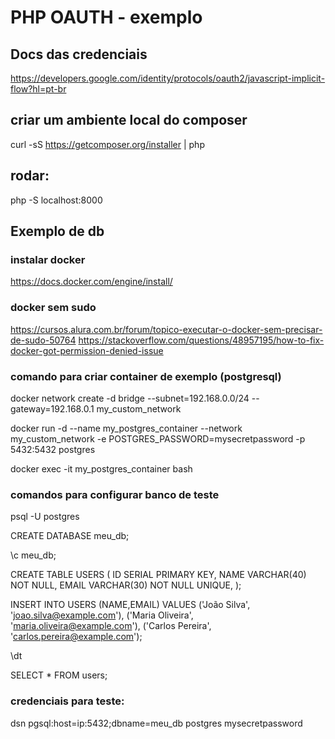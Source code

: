 # PHP OAUTH - exemplo

## Docs das credenciais
https://developers.google.com/identity/protocols/oauth2/javascript-implicit-flow?hl=pt-br

## criar um ambiente local do composer
curl -sS https://getcomposer.org/installer | php

## rodar:
php -S localhost:8000


## Exemplo de db

### instalar docker
https://docs.docker.com/engine/install/

### docker sem sudo
https://cursos.alura.com.br/forum/topico-executar-o-docker-sem-precisar-de-sudo-50764
https://stackoverflow.com/questions/48957195/how-to-fix-docker-got-permission-denied-issue


### comando para criar container de exemplo  (postgresql)

docker network create -d bridge --subnet=192.168.0.0/24 --gateway=192.168.0.1 my_custom_network

docker run -d --name my_postgres_container --network my_custom_network -e POSTGRES_PASSWORD=mysecretpassword -p 5432:5432 postgres

docker exec -it my_postgres_container bash


### comandos para configurar banco de teste

psql -U postgres

CREATE DATABASE meu_db;

\c meu_db;

CREATE TABLE USERS (
    ID SERIAL PRIMARY KEY,
    NAME VARCHAR(40) NOT NULL,
    EMAIL VARCHAR(30) NOT NULL UNIQUE,
);

INSERT INTO USERS (NAME,EMAIL) VALUES
('João Silva', 'joao.silva@example.com'),
('Maria Oliveira', 'maria.oliveira@example.com'),
('Carlos Pereira', 'carlos.pereira@example.com');

\dt

SELECT * FROM users;

### credenciais para teste:

dsn pgsql:host=ip:5432;dbname=meu_db
postgres
mysecretpassword